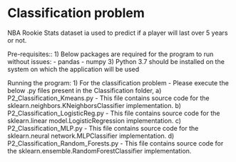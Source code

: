 # Classification problem
NBA Rookie Stats dataset ia used to predict if a player will last
over 5 years or not.

Pre-requisites::
	1) Below packages are required for the program to run without issues:
		- pandas
		- numpy
	3) Python 3.7 should be installed on the system on which the application will be used

Running the program:
	1) For the classification problem - Please execute the below .py files present in the Classification folder,
		a) P2_Classification_Kmeans.py - This file contains source code for the sklearn.neighbors.KNeighborsClassifier implementation.
		b) P2_Classification_LogisticReg.py - This file contains source code for the sklearn.linear model.LogisticRegression implementation.
		c) P2_Classification_MLP.py - This file contains source code for the sklearn.neural network.MLPClassifier implementation.
		d) P2_Classification_Random_Forests.py - This file contains source code for the sklearn.ensemble.RandomForestClassifier implementation.	
